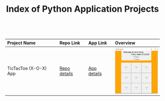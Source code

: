 <p align="center">  <h1 align="center">Index of Python Application Projects</h1>  </p>

<table style="width:100%">
  <thead style="text-align:left">
    <tr>
        <th>Project Name</th>  
        <th>Repo Link</th> 
        <th>App Link</th>  
        <th>Overview</th>
    </tr>
  </thead>
  
  <tbody>
    <tr>
      <td>TicTacToe (X-O-X) App</td>
      <td><a href="https://github.com/celik-muhammed/python-application/tree/master/01-TicTacToe" target="_blank">Repo details</a></td>
      <td><a href="^#" target="_blank">App details</a></td>
      <td><img src="01-TicTacToe/tictactoe.png" alt="tictactoe" height=150></td>
    </tr>
  </tbody>
</table>

